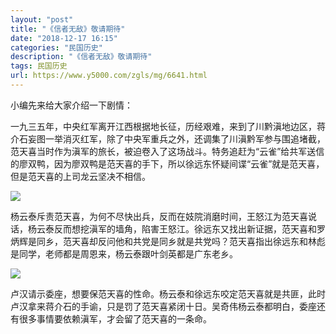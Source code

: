 ```yaml
---
layout: "post"
title: "《信者无敌》敬请期待"
date: "2018-12-17 16:15"
categories: "民国历史"
description: "《信者无敌》敬请期待"
tags: 民国历史
url: https://www.y5000.com/zgls/mg/6641.html
---
```






小编先来给大家介绍一下剧情：

一九三五年，中央红军离开江西根据地长征，历经艰难，来到了川黔滇地边区，蒋介石妄图一举消灭红军，除了中央军重兵之外，还调集了川滇黔军参与围追堵截，范天喜当时作为滇军的旅长，被迫卷入了这场战斗。特务追赶为“云雀”给共军送信的廖双鸭，因为廖双鸭是范天喜的手下，所以徐远东怀疑间谍“云雀”就是范天喜，但是范天喜的上司龙云坚决不相信。

![](https://img.y5000.com/uploads/allimg/161206/8-1612061J05YC.jpg)

杨云泰斥责范天喜，为何不尽快出兵，反而在妓院消磨时间，王怒江为范天喜说话，杨云泰反而想挖滇军的墙角，陷害王怒江。徐远东又找出新证据，范天喜和罗炳辉是同乡，范天喜却反问他和共党是同乡就是共党吗？范天喜指出徐远东和林彪是同学，老师都是周恩来，杨云泰跟叶剑英都是广东老乡。

![](https://img.y5000.com/uploads/allimg/161206/8-1612061J150118.jpg)

卢汉请示委座，想要保范天喜的性命。杨云泰和徐远东咬定范天喜就是共匪，此时卢汉拿来蒋介石的手谕，只是罚了范天喜紧闭十日。吴奇伟杨云泰都明白，委座还有很多事情要依赖滇军，才会留了范天喜的一条命。
